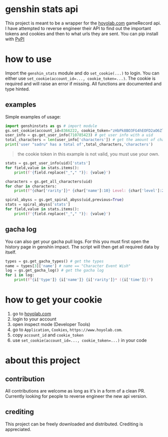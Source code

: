 # genshin stats api
This project is meant to be a wrapper for the [hoyolab.com](https://www.hoyolab.com/genshin/) gameRecord api.
I have attempted to reverse engineer their API to find out the important tokens and cookies and then to what urls they are sent.
You can pip install with [PyPI](https://pypi.org/project/genshinstats/)

# how to use
Import the `genshin_stats` module and do `set_cookie(...)` to login.
You can either use `set_cookie(account_id=..., cookie_token=...)`.
The cookie is required and will raise an error if missing.
All functions are documented and type hinted.
## examples
Simple examples of usage:
```py
import genshinstats as gs # import module
gs.set_cookie(account_id=8366222, cookie_token="zHbPk8BO3FG4hEOFD2aO6ZlGR1vF75ipuTmFyi2w") # login
user_info = gs.get_user_info(710785423) # get user info with a uid
total_characters = len(user_info['characters']) # get the amount of characters
print('user "sadru" has a total of',total_characters,'characters')
```
> the cookie token in this example is not valid, you must use your own.
```py
stats = gs.get_user_info(uid)['stats']
for field,value in stats.items():
    print(f'{field.replace("_"," ")}: {value}')
```
```py
characters = gs.get_all_characters(uid)
for char in characters:
    print(f"{char['rarity']}* {char['name']:10} Level: {char['level']:2} C{char['constellation']}")
```
```py
spiral_abyss = gs.get_spiral_abyss(uid,previous=True)
stats = spiral_abyss['stats']
for field,value in stats.items():
    print(f'{field.replace("_"," ")}: {value}')
```
## gacha log
You can also get your gacha pull logs.
For this you must first open the history page in genshin impact.
The script will then get all required data by itself.
```py
types = gs.get_gacha_types() # get the types
name = types[3]['name'] # name == "Character Event Wish"
log = gs.get_gacha_log() # get the gacha log
for i in log:
    print(f"{i['type']} {i['name']} {i['rarity']}* ({i['time']})")
```
# how to get your cookie
1. go to [hoyolab.com](https://www.hoyolab.com/genshin/)
2. login to your account
3. open inspect mode (Developer Tools)
4. go to `Application`, `Cookies`, `https://www.hoyolab.com`.
5. copy `account_id` and `cookie_token`
6. use `set_cookie(account_id=..., cookie_token=...)` in your code

# about this project
## contribution
All contributions are welcome as long as it's in a form of a clean PR.
Currently looking for people to reverse engineer the new api version.
## crediting
This project can be freely downloaded and distributed.
Crediting is appreciated.
